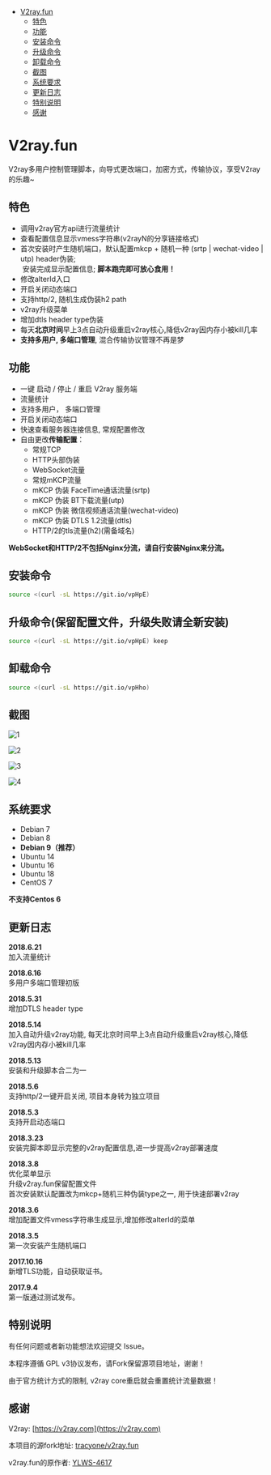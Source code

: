 
<!-- vim-markdown-toc GFM -->

* [V2ray.fun](#v2rayfun)
    * [特色](#特色)
    * [功能](#功能)
    * [安装命令](#安装命令)
    * [升级命令](#升级命令)
    * [卸载命令](#卸载命令)
    * [截图](#截图)
    * [系统要求](#系统要求)
    * [更新日志](#更新日志)
    * [特别说明](#特别说明)
    * [感谢](#感谢)

<!-- vim-markdown-toc -->

# V2ray.fun
V2ray多用户控制管理脚本，向导式更改端口，加密方式，传输协议，享受V2ray的乐趣~  

## 特色
- 调用v2ray官方api进行流量统计
- 查看配置信息显示vmess字符串(v2rayN的分享链接格式)
- 首次安装时产生随机端口，默认配置mkcp + 随机一种 (srtp | wechat-video | utp) header伪装;  
  安装完成显示配置信息;  **脚本跑完即可放心食用！**
- 修改alterId入口
- 开启关闭动态端口
- 支持http/2, 随机生成伪装h2 path
- v2ray升级菜单
- 增加dtls header type伪装
- 每天**北京时间**早上3点自动升级重启v2ray核心,降低v2ray因内存小被kill几率
- **支持多用户, 多端口管理**, 混合传输协议管理不再是梦

## 功能
- 一键 启动 / 停止 / 重启 V2ray 服务端
- 流量统计
- 支持多用户， 多端口管理
- 开启关闭动态端口
- 快速查看服务器连接信息, 常规配置修改
- 自由更改**传输配置**：
  - 常规TCP
  - HTTP头部伪装
  - WebSocket流量
  - 常规mKCP流量
  - mKCP 伪装 FaceTime通话流量(srtp)
  - mKCP 伪装 BT下载流量(utp)
  - mKCP 伪装 微信视频通话流量(wechat-video)
  - mKCP 伪装 DTLS 1.2流量(dtls)
  - HTTP/2的tls流量(h2)(需备域名) 

**WebSocket和HTTP/2不包括Nginx分流，请自行安装Nginx来分流。**




## 安装命令

```bash
source <(curl -sL https://git.io/vpHpE)
```

## 升级命令(保留配置文件，升级失败请全新安装)
```bash
source <(curl -sL https://git.io/vpHpE) keep
```

## 卸载命令
```bash
source <(curl -sL https://git.io/vpHho)
```


## 截图

![1](fun_img/1.png)

![2](fun_img/2.png)

![3](fun_img/3.png)

![4](fun_img/4.png)

## 系统要求

- Debian 7 
- Debian 8
- **Debian 9（推荐）** 
- Ubuntu 14 
- Ubuntu 16 
- Ubuntu 18
- CentOS 7

**不支持Centos 6**

## 更新日志
**2018.6.21**  
加入流量统计

**2018.6.16**  
多用户多端口管理初版

**2018.5.31**  
增加DTLS header type

**2018.5.14**  
加入自动升级v2ray功能, 每天北京时间早上3点自动升级重启v2ray核心,降低v2ray因内存小被kill几率

**2018.5.13**  
安装和升级脚本合二为一

**2018.5.6**  
支持http/2一键开启关闭, 项目本身转为独立项目

**2018.5.3**   
支持开启动态端口

**2018.3.23**  
安装完脚本即显示完整的v2ray配置信息,进一步提高v2ray部署速度

**2018.3.8**   
优化菜单显示  
升级v2ray.fun保留配置文件  
首次安装默认配置改为mkcp+随机三种伪装type之一, 用于快速部署v2ray

**2018.3.6**  
增加配置文件vmess字符串生成显示,增加修改alterId的菜单

**2018.3.5**  
第一次安装产生随机端口

**2017.10.16**  
新增TLS功能，自动获取证书。

**2017.9.4**  
第一版通过测试发布。

## 特别说明

有任何问题或者新功能想法欢迎提交 Issue。

本程序遵循 GPL v3协议发布，请Fork保留源项目地址，谢谢！

由于官方统计方式的限制, v2ray core重启就会重置统计流量数据！


## 感谢

V2ray: [https://v2ray.com](https://v2ray.com)

本项目的源fork地址: [tracyone/v2ray.fun](https://github.com/tracyone/v2ray.fun)

v2ray.fun的原作者: [YLWS-4617](https://github.com/YLWS-4617)
